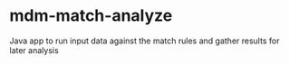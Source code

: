 # mdm-match-analyze
Java app to run input data against the match rules and gather results for later analysis
